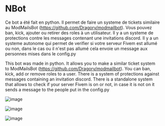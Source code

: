 # NBot

Ce bot a été fait en python.
Il permet de faire un systeme de tickets similaire au ModMailsBot (https://github.com/Dragory/modmailbot).
Vous pouvez ban, kick, ajouter ou retirer des roles à un utilisateur.
Il y a un systeme de protections contre les messages contenant une invitations discord.
Il y a un systeme autonome qui permet de verifier si votre serveur Fivem est allumé ou non, dans le cas ou il n'est pas allumé cela envoie un message aux personnes mises dans le config.py



This bot was made in python.
It allows you to make a similar ticket system to ModMailsBot (https://github.com/Dragory/modmailbot).
You can ban, kick, add or remove roles to a user.
There is a system of protections against messages containing an invitation discord.
There is a standalone system that allows to check if your server Fivem is on or not, in case it is not on it sends a message to the people put in the config.py


![image](https://github.com/user-attachments/assets/09c2abe1-9f61-4a6a-b4d3-8c3dbb4c2b5a)


![image](https://github.com/user-attachments/assets/30069404-e5ac-4b63-a7d4-363c54711f21)



![image](https://github.com/user-attachments/assets/943f6222-ca33-4e75-8908-e6a80a849665)




